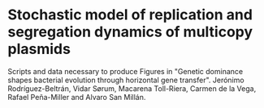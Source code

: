 # Stochastic model of replication and segregation dynamics of multicopy plasmids
Scripts and data necessary to produce Figures in "Genetic dominance shapes bacterial evolution through horizontal gene transfer". Jerónimo Rodríguez-Beltrán, Vidar Sørum, Macarena Toll-Riera, Carmen de la Vega, Rafael Peña-Miller and Alvaro San Millán.
